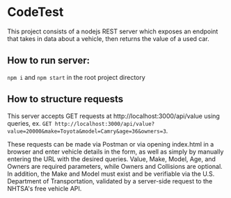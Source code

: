 # CodeTest
This project consists of a nodejs REST server which exposes an endpoint that takes in data about a vehicle, then returns the value of a used car.
## How to run server:
`npm i` and `npm start` in the root project directory

## How to structure requests
This server accepts GET requests at http://localhost:3000/api/value using queries, ex.
`GET http://localhost:3000/api/value?value=20000&make=Toyota&model=Camry&age=36&owners=3`.

These requests can be made via Postman or via opening index.html in a browser and enter vehicle details in the form, as well as simply by manually entering the URL with the desired queries. Value, Make, Model, Age, and Owners are required parameters, while Owners and Collisions are optional. In addition, the Make and Model must exist and be verifiable via the U.S. Department of Transportation, validated by a server-side request to the NHTSA's free vehicle API.
